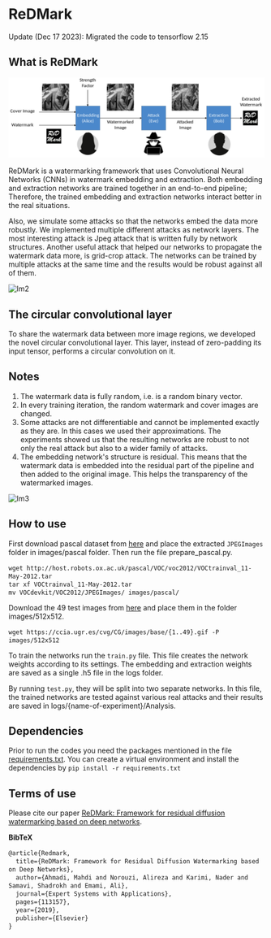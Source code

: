 ReDMark
========

Update (Dec 17 2023): Migrated the code to tensorflow 2.15

## What is ReDMark

![Im1](images/MD/overall.png "overal")

ReDMark is a watermarking framework that uses Convolutional Neural Networks (CNNs) in watermark embedding and extraction. Both embedding and extraction networks are trained together in an end-to-end pipeline; Therefore, the trained embedding and extraction networks interact better in the real situations. 

Also, we simulate some attacks so that the networks embed the data more robustly. We implemented multiple different attacks as network layers. The most interesting attack is Jpeg attack that is written fully by network structures. Another useful attack that helped our networks to propagate the watermark data more, is grid-crop attack. The networks can be trained by multiple attacks at the same time and the results would be robust against all of them. 

![Im2](images/MD/multi-attack.png "multi-attack")

## The circular convolutional layer

To share the watermark data between more image regions, we developed the novel circular convolutional layer. This layer, instead of zero-padding its input tensor, performs a circular convolution on it. 

## Notes

1. The watermark data is fully random, i.e. is a random binary vector.
2. In every training iteration, the random watermark and cover images are changed.
3. Some attacks are not differentiable and cannot be implemented exactly as they are. In this cases we used their approximations. The experiments showed us that the resulting networks are robust to not only the real attack but also to a wider family of attacks.
4. The embedding network's structure is residual. This means that the watermark data is embedded into the residual part of the pipeline and then added to the original image. This helps the transparency of the watermarked images. 

![Im3](images/MD/Embedding.png "Embedding")

## How to use

First download pascal dataset from [here](http://host.robots.ox.ac.uk/pascal/VOC/voc2012/VOCtrainval_11-May-2012.tar) and place the extracted `JPEGImages` folder in images/pascal folder. Then run the file prepare_pascal.py.
```
wget http://host.robots.ox.ac.uk/pascal/VOC/voc2012/VOCtrainval_11-May-2012.tar
tar xf VOCtrainval_11-May-2012.tar
mv VOCdevkit/VOC2012/JPEGImages/ images/pascal/
```


Download the 49 test images from [here](http://decsai.ugr.es/cvg/CG/base.htm) and place them in the folder images/512x512.
```
wget https://ccia.ugr.es/cvg/CG/images/base/{1..49}.gif -P images/512x512
```


To train the networks run the `train.py` file. This file creates the network weights according to its settings. The embedding and extraction weights are saved as a single .h5 file in the logs folder.

By running `test.py`, they will be split into two separate networks. In this file, the trained networks are tested against various real attacks and their results are saved in logs/{name-of-experiment}/Analysis.
 
## Dependencies

Prior to run the codes you need the packages mentioned in the file [requirements.txt](requirements.txt). You can create a virtual environment and install the dependencies by `pip install -r requirements.txt`



## Terms of use

Please cite our paper [ReDMark: Framework for residual diffusion watermarking based on deep networks](https://www.sciencedirect.com/science/article/pii/S0957417419308759).


**BibTeX**
```
@article{Redmark,
  title={ReDMark: Framework for Residual Diffusion Watermarking based on Deep Networks},
  author={Ahmadi, Mahdi and Norouzi, Alireza and Karimi, Nader and Samavi, Shadrokh and Emami, Ali},
  journal={Expert Systems with Applications},
  pages={113157},
  year={2019},
  publisher={Elsevier}
}
```
